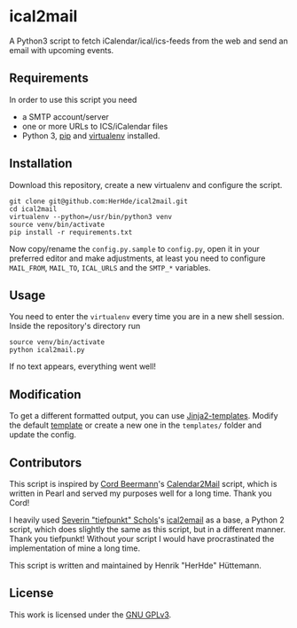 # ical2mail
A Python3 script to fetch iCalendar/ical/ics-feeds from the web and send an email with upcoming events.

## Requirements
In order to use this script you need
- a SMTP account/server
- one or more URLs to ICS/iCalendar files
- Python 3, [pip](https://pip.pypa.io/en/stable/installing/) and [virtualenv](https://virtualenv.pypa.io/en/stable/installation/) installed.

## Installation
Download this repository, create a new virtualenv and configure the script.

    git clone git@github.com:HerHde/ical2mail.git
    cd ical2mail
    virtualenv --python=/usr/bin/python3 venv
    source venv/bin/activate
    pip install -r requirements.txt

Now copy/rename the `config.py.sample` to `config.py`, open it in your preferred editor and make adjustments, at least you need to configure `MAIL_FROM`, `MAIL_TO`, `ICAL_URLS` and the `SMTP_*` variables.

## Usage
You need to enter the `virtualenv` every time you are in a new shell session. Inside the repository's directory run

    source venv/bin/activate
    python ical2mail.py

If no text appears, everything went well!

## Modification
To get a different formatted output, you can use [Jinja2-templates](http://jinja.pocoo.org/docs/latest/templates/). Modify the default [template](templates/plain.jinja) or create a new one in the `templates/` folder and update the config.

## Contributors
This script is inspired by [Cord Beermann](https://cord.de/cord-beermann)'s [Calendar2Mail](https://cord.de/selfmade) script, which is written in Pearl and served my purposes well for a long time. Thank you Cord!

I heavily used [Severin "tiefpunkt" Schols](http://tiefpunkt.com/)'s [ical2email](https://github.com/tiefpunkt/ical2email) as a base, a Python 2 script, which does slightly the same as this script, but in a different manner. Thank you tiefpunkt! Without your script I would have procrastinated the implementation of mine a long time.

This script is written and maintained by Henrik "HerHde" Hüttemann.
## License
This work is licensed under the [GNU GPLv3](LICENSE).